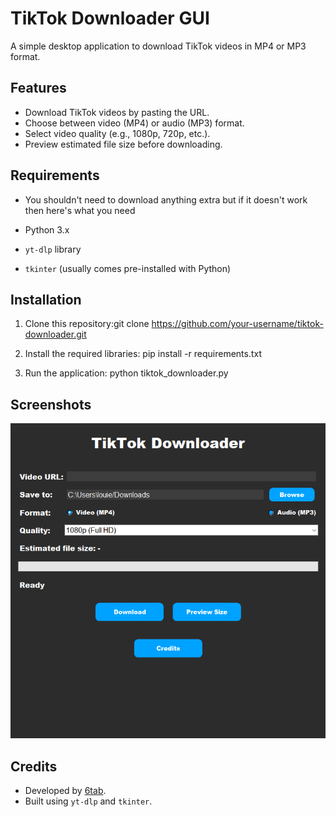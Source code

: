 # TikTok Downloader GUI

A simple desktop application to download TikTok videos in MP4 or MP3 format.

## Features
- Download TikTok videos by pasting the URL.
- Choose between video (MP4) or audio (MP3) format.
- Select video quality (e.g., 1080p, 720p, etc.).
- Preview estimated file size before downloading.

## Requirements
- You shouldn't need to download anything extra but if it doesn't work then here's what you need

- Python 3.x
- `yt-dlp` library
- `tkinter` (usually comes pre-installed with Python)

## Installation
1. Clone this repository:git clone https://github.com/your-username/tiktok-downloader.git

2. Install the required libraries: pip install -r requirements.txt

3. Run the application: python tiktok_downloader.py


## Screenshots
![Screenshot](screenshot.png)

## Credits
- Developed by [6tab](https://github.com/6tab).
- Built using `yt-dlp` and `tkinter`.
